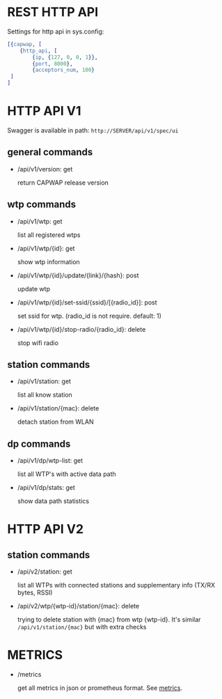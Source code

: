 REST HTTP API
=============

Settings for http api in sys.config:
```erlang
[{capwap, [
    {http_api, [
        {ip, {127, 0, 0, 1}},
        {port, 8000},
        {acceptors_num, 100}
 ]
]
```

HTTP API V1
===========

Swagger is available in path: ```http://SERVER/api/v1/spec/ui```

general commands
----------------

* /api/v1/version: get

    return CAPWAP release version

wtp commands
---------------

* /api/v1/wtp: get

    list all registered wtps

* /api/v1/wtp/{id}: get

    show wtp information

* /api/v1/wtp/{id}/update/{link}/{hash}: post

    update wtp

* /api/v1/wtp/{id}/set-ssid/{ssid}/[{radio_id}]: post

    set ssid for wtp. (radio_id is not require. default: 1)

* /api/v1/wtp/{id}/stop-radio/{radio_id}: delete

    stop wifi radio

station commands
----------------

* /api/v1/station: get

    list all know station

* /api/v1/station/{mac}: delete

    detach station from WLAN

dp commands
-----------

* /api/v1/dp/wtp-list: get

    list all WTP's with active data path

* /api/v1/dp/stats: get

    show data path statistics

HTTP API V2
===========

station commands
----------------

* /api/v2/station: get

    list all WTPs with connected stations and supplementary info
    (TX/RX bytes, RSSI)

* /api/v2/wtp/{wtp-id}/station/{mac}: delete
    
    trying to delete station with {mac} from wtp {wtp-id}. It's similar 
    ``` /api/v1/station/{mac} ``` but with extra checks

METRICS
=======

* /metrics

    get all metrics in json or prometheus format. See [metrics](metrics.md).
